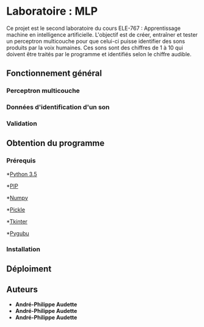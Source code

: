 # Laboratoire : MLP

Ce projet est le second laboratoire du cours ELE-767 : Apprentissage machine en intelligence artificielle. L'objectif est de créer,
entraîner et tester un perceptron multicouche pour que celui-ci puisse identifier des sons produits par la voix humaines. Ces sons
sont des chiffres de 1 à 10 qui doivent être traités par le programme et identifiés selon le chiffre audible.

## Fonctionnement général

### Perceptron multicouche

### Données d'identification d'un son

### Validation 

## Obtention du programme

### Prérequis


  *[Python 3.5](https://www.python.org/downloads/release/python-370/)


  
  *[PIP](https://pypi.org/project/pip/)



  *[Numpy](https://pypi.org/project/numpy/)



  *[Pickle](https://pypi.org/project/pickle5/)



  *[Tkinter](https://pypi.org/project/tkinter3000/)
  


  *[Pygubu](https://pypi.org/project/pygubu/)


### Installation


## Déploiment


## Auteurs

* **André-Philippe Audette**
* **André-Philippe Audette**
* **André-Philippe Audette**

